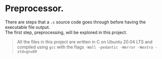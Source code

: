 # Preprocessor.

There are steps that a `.c` source code goes through before having the executable file output.  
The first step, preprocessing, will be explored in this project.  

> All the files in this project are written in C on Ubuntu 20.04 LTS and compiled using `gcc` with the flags `-Wall -pedantic -Werror -Wextra -std=gnu89`
